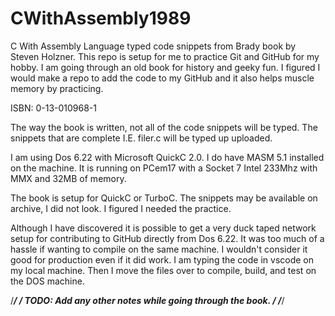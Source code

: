 # CWithAssembly1989
C With Assembly Language typed code snippets from Brady book by Steven Holzner.
This repo is setup for me to practice Git and GitHub for my hobby. I am
going through an old book for history and geeky fun. I figured I would make
a repo to add the code to my GitHub and it also helps muscle memory by
practicing. 

ISBN: 0-13-010968-1

The way the book is written, not all of the code snippets will be typed.
The snippets that are complete I.E. filer.c will be typed up uploaded. 

I am using Dos 6.22 with Microsoft QuickC 2.0. I do have MASM 5.1
installed on the machine. It is running on PCem17 with a Socket 7
Intel 233Mhz with MMX and 32MB of memory. 

The book is setup for QuickC or TurboC.
The snippets may be available on archive, I did not look. I figured
I needed the practice.

Although I have discovered it is possible to get a very duck taped network
setup for contributing to GitHub directly from Dos 6.22. It was too much of
a hassle if wanting to compile on the same machine. I wouldn't consider it
good for production even if it did work. I am typing the code in vscode
on my local machine. Then I move the files over to compile, build, and test
on the DOS machine.

/******************************************************************************/
/* TODO: Add any other notes while going through the book.                    */
/******************************************************************************/

